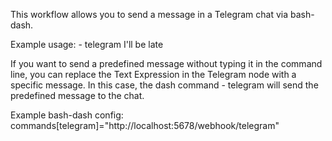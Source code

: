 This workflow allows you to send a message in a Telegram chat via bash-dash.

Example usage: - telegram I'll be late

If you want to send a predefined message without typing it in the command line, you can replace the Text Expression in the Telegram node with a specific message. In this case, the dash command - telegram will send the predefined message to the chat.

Example bash-dash config: commands[telegram]="http://localhost:5678/webhook/telegram"
